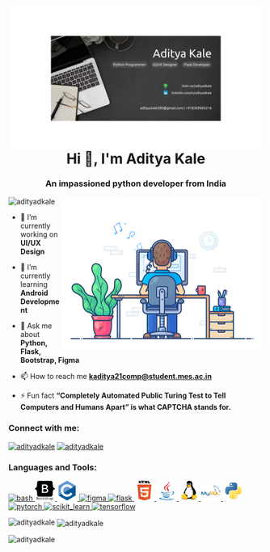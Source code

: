 <img align="right" alt="Banner" src='Github Banner.png'>
<h1 align="center">Hi 👋, I'm Aditya Kale</h1>
<h3 align="center">An impassioned python developer from India</h3>
<img align="right" alt="coding" width=400 src='animated_coding.gif'>

<p align="left"> <img src="https://komarev.com/ghpvc/?username=adityadkale&label=Profile%20views&color=0e75b6&style=flat" alt="adityadkale" /> </p>

- 🔭 I’m currently working on **UI/UX Design**

- 🌱 I’m currently learning **Android Development**

- 💬 Ask me about **Python, Flask, Bootstrap, Figma**

- 📫 How to reach me **kaditya21comp@student.mes.ac.in**

- ⚡ Fun fact **“Completely Automated Public Turing Test to Tell Computers and Humans Apart” is what CAPTCHA stands for.**

<h3 align="left">Connect with me:</h3>
<p align="left">
<a href="https://linkedin.com/in/adityadkale" target="blank"><img align="center" src="https://raw.githubusercontent.com/rahuldkjain/github-profile-readme-generator/master/src/images/icons/Social/linked-in-alt.svg" alt="adityadkale" height="30" width="40" /></a>
<a href="https://www.leetcode.com/adityadkale" target="blank"><img align="center" src="https://raw.githubusercontent.com/rahuldkjain/github-profile-readme-generator/master/src/images/icons/Social/leet-code.svg" alt="adityadkale" height="30" width="40" /></a>
</p>

<h3 align="left">Languages and Tools:</h3>
<p align="left"> <a href="https://www.gnu.org/software/bash/" target="_blank" rel="noreferrer"> <img src="https://www.vectorlogo.zone/logos/gnu_bash/gnu_bash-icon.svg" alt="bash" width="40" height="40"/> </a> <a href="https://getbootstrap.com" target="_blank" rel="noreferrer"> <img src="https://raw.githubusercontent.com/devicons/devicon/master/icons/bootstrap/bootstrap-plain-wordmark.svg" alt="bootstrap" width="40" height="40"/> </a> <a href="https://www.cprogramming.com/" target="_blank" rel="noreferrer"> <img src="https://raw.githubusercontent.com/devicons/devicon/master/icons/c/c-original.svg" alt="c" width="40" height="40"/> </a> <a href="https://www.figma.com/" target="_blank" rel="noreferrer"> <img src="https://www.vectorlogo.zone/logos/figma/figma-icon.svg" alt="figma" width="40" height="40"/> </a> <a href="https://flask.palletsprojects.com/" target="_blank" rel="noreferrer"> <img src="https://www.vectorlogo.zone/logos/pocoo_flask/pocoo_flask-icon.svg" alt="flask" width="40" height="40"/> </a> <a href="https://www.w3.org/html/" target="_blank" rel="noreferrer"> <img src="https://raw.githubusercontent.com/devicons/devicon/master/icons/html5/html5-original-wordmark.svg" alt="html5" width="40" height="40"/> </a> <a href="https://www.java.com" target="_blank" rel="noreferrer"> <img src="https://raw.githubusercontent.com/devicons/devicon/master/icons/java/java-original.svg" alt="java" width="40" height="40"/> </a> <a href="https://www.linux.org/" target="_blank" rel="noreferrer"> <img src="https://raw.githubusercontent.com/devicons/devicon/master/icons/linux/linux-original.svg" alt="linux" width="40" height="40"/> </a> <a href="https://www.mysql.com/" target="_blank" rel="noreferrer"> <img src="https://raw.githubusercontent.com/devicons/devicon/master/icons/mysql/mysql-original-wordmark.svg" alt="mysql" width="40" height="40"/> </a> <a href="https://www.python.org" target="_blank" rel="noreferrer"> <img src="https://raw.githubusercontent.com/devicons/devicon/master/icons/python/python-original.svg" alt="python" width="40" height="40"/> </a> <a href="https://pytorch.org/" target="_blank" rel="noreferrer"> <img src="https://www.vectorlogo.zone/logos/pytorch/pytorch-icon.svg" alt="pytorch" width="40" height="40"/> </a> <a href="https://scikit-learn.org/" target="_blank" rel="noreferrer"> <img src="https://upload.wikimedia.org/wikipedia/commons/0/05/Scikit_learn_logo_small.svg" alt="scikit_learn" width="40" height="40"/> </a> <a href="https://www.tensorflow.org" target="_blank" rel="noreferrer"> <img src="https://www.vectorlogo.zone/logos/tensorflow/tensorflow-icon.svg" alt="tensorflow" width="40" height="40"/> </a> </p>

<p><img align="left" src="https://github-readme-stats.vercel.app/api/top-langs?username=adityadkale&show_icons=true&locale=en&layout=compact" alt="adityadkale" /></p>

<p>&nbsp;<img align="center" src="https://github-readme-stats.vercel.app/api?username=adityadkale&show_icons=true&locale=en" alt="adityadkale" /></p>

<p><img align="center" src="https://github-readme-streak-stats.herokuapp.com/?user=adityadkale&" alt="adityadkale" /></p>
